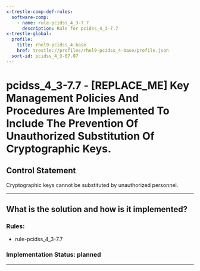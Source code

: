 ```yaml
---
x-trestle-comp-def-rules:
  software-comp:
    - name: rule-pcidss_4_3-7.7
      description: Rule for pcidss_4_3-7.7
x-trestle-global:
  profile:
    title: rhel9-pcidss_4-base
    href: trestle://profiles/rhel9-pcidss_4-base/profile.json
  sort-id: pcidss_4_3-07.07
---
```


# pcidss_4_3-7.7 - \[REPLACE_ME\] Key Management Policies And Procedures Are Implemented To Include The Prevention Of Unauthorized Substitution Of Cryptographic Keys.

## Control Statement

Cryptographic keys cannot be substituted by unauthorized personnel.

______________________________________________________________________

## What is the solution and how is it implemented?

<!-- For implementation status enter one of: implemented, partial, planned, alternative, not-applicable -->

<!-- Note that the list of rules under ### Rules: is read-only and changes will not be captured after assembly to JSON -->

<!-- Add control implementation description here for control: pcidss_4_3-7.7 -->

### Rules:

  - rule-pcidss_4_3-7.7

### Implementation Status: planned

______________________________________________________________________
